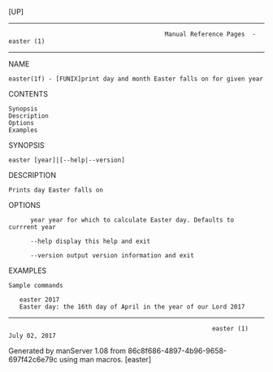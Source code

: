 [UP]

-----------------------------------------------------------------------------------------------------------------------------------
                                               Manual Reference Pages  - easter (1)
-----------------------------------------------------------------------------------------------------------------------------------
                                                                 
NAME

    easter(1f) - [FUNIX]print day and month Easter falls on for given year

CONTENTS

    Synopsis
    Description
    Options
    Examples

SYNOPSIS

    easter [year]|[--help|--version]

DESCRIPTION

    Prints day Easter falls on

OPTIONS

          year year for which to calculate Easter day. Defaults to currrent year

          --help display this help and exit

          --version output version information and exit

EXAMPLES

    Sample commands

       easter 2017
       Easter day: the 16th day of April in the year of our Lord 2017



-----------------------------------------------------------------------------------------------------------------------------------

                                                            easter (1)                                                July 02, 2017

Generated by manServer 1.08 from 86c8f686-4897-4b96-9658-697f42c6e79c using man macros.
                                                             [easter]

